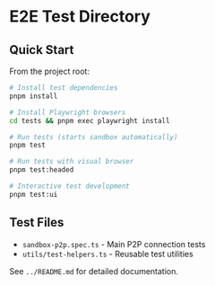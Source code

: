 # E2E Test Directory

## Quick Start

From the project root:

```bash
# Install test dependencies
pnpm install

# Install Playwright browsers
cd tests && pnpm exec playwright install

# Run tests (starts sandbox automatically)
pnpm test

# Run tests with visual browser
pnpm test:headed

# Interactive test development
pnpm test:ui
```

## Test Files

- `sandbox-p2p.spec.ts` - Main P2P connection tests
- `utils/test-helpers.ts` - Reusable test utilities

See `../README.md` for detailed documentation. 